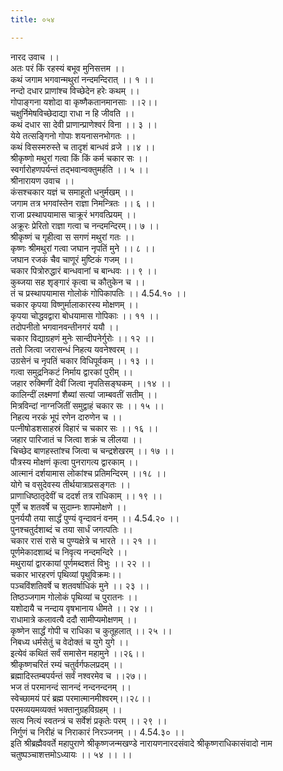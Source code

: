 ```yaml
---
title: ०५४

---
```

नारद उवाच ।।  
अतः परं किं रहस्यं बभूव मुनिसत्तम ।।  
कथं जगाम भगवान्मथुरां नन्दमन्दिरात् ।। १ ।।  
नन्दो दधार प्राणांश्च विच्छेदेन हरेः कथम् ।।  
गोपाङ्गना यशोदा वा कृष्णैकतानमानसाः ।।२।।  
चक्षुर्निमेषविच्छेदाद्या राधा न हि जीवति ।।  
कथं दधार सा देवी प्राणान्प्राणेश्वरं विना ।। ३ ।।  
येये तत्सङ्गिनो गोपाः शयनासनभोगतः ।।  
कथं विसस्मरुस्ते च तादृशं बान्धवं व्रजे ।।४ ।।  
श्रीकृष्णो मथुरां गत्वा किं किं कर्म चकार सः ।।  
स्वर्गारोहणपर्यन्तं तद्भवान्वक्तुमर्हति ।। ५ ।।  
श्रीनारायण उवाच ।।  
कंसश्चकार यज्ञं च समाहूतो धनुर्मखम् ।।  
जगाम तत्र भगवांस्तेन राज्ञा निमन्त्रितः ।। ६ ।।  
राजा प्रस्थापयामास चाक्रूरं भगवत्प्रियम् ।।  
अक्रूरः प्रेरितो राज्ञा गत्वा च नन्दमन्दिरम्।। ७ ।।  
श्रीकृष्णं च गृहीत्वा स सगणं मथुरां गतः ।।  
कृष्णः श्रीमथुरां गत्वा जघान नृपतिं मुने ।। ८ ।।  
जघान रजकं चैव चाणूरं मुष्टिकं गजम् ।।  
चकार पित्रोरुद्धारं बान्धवानां च बान्धवः ।। ९ ।।  
कुब्जया सह शृङ्गारं कृत्वा च कौतुकेन च ।।  
तं च प्रस्थापयामास गोलोकं गोपिकापतिः ।। 4.54.१० ।।  
चकार कृपया विष्णुर्मालाकारस्य मोक्षणम् ।।  
कृपया चोद्धवद्वारा बोधयामास गोपिकाः ।। ११ ।।  
तदोपनीतो भगवानवन्तीनगरं ययौ ।।  
चकार विद्याग्रहणं मुनेः सान्दीपनेर्गुरोः ।। १२ ।।  
ततो जित्वा जरासन्धं निहत्य यवनेश्वरम् ।।  
उग्रसेनं च नृपतिं चकार विधिपूर्वकम् ।। १३ ।।  
गत्वा समुद्रनिकटं निर्माय द्वारकां पुरीम् ।।  
जहार रुक्मिणीं देवीं जित्वा नृपतिसङ्घकम् ।।१४ ।।  
कालिन्दीं लक्ष्मणां शैब्यां सत्यां जाम्बवतीं सतीम् ।।  
मित्रविन्दां नाग्नजितीं समुद्वाहं चकार सः ।। १५ ।।  
निहत्य नरकं भूपं रणेन दारुणेन च ।।  
पत्नीषोडशसाहस्रं विहारं च चकार सः ।। १६ ।।  
जहार पारिजातं च जित्वा शक्रं च लीलया ।।  
चिच्छेद बाणहस्तांश्च जित्वा च चन्द्रशेखरम् ।। १७ ।।  
पौत्रस्य मोक्षणं कृत्वा पुनरागत्य द्वारकाम् ।।  
आत्मानं दर्शयामास लोकांश्च प्रतिमन्दिरम् ।।१८ ।।  
योगे च वसुदेवस्य तीर्थयात्राप्रसङ्गतः ।।  
प्राणाधिष्ठातृदेवीं च ददर्श तत्र राधिकाम् ।। १९ ।।  
पूर्णे च शतवर्षे च सुदाम्नः शापमोक्षणे ।।  
पुनर्ययौ तया सार्द्धं पुण्यं वृन्दावनं वनम् ।। 4.54.२० ।।  
पुनश्चतुर्दशाब्दं च तया सार्धं जगत्पतिः ।।  
चकार रासं रासे च पुण्यक्षेत्रे च भारते ।। २१ ।।  
पूर्णमेकादशाब्दं च निवृत्य नन्दमन्दिरे ।।  
मथुरायां द्वारकायां पूर्णमब्दशतं विभुः ।। २२ ।।  
चकार भारहरणं पृथिव्यां पृथुविक्रमः।।  
पञ्चविंशतिवर्षे च शतवर्षाधिकं मुने ।। २३ ।।  
तिष्ठञ्जगाम गोलोकं पृथिव्यां च पुरातनः ।।  
यशोदायै च नन्दाय वृषभानाय धीमते ।। २४ ।।  
राधामात्रे कलावत्यै ददौ सामीप्यमोक्षणम् ।।  
कृष्णेन सार्द्धं गोपी च राधिका च कुतूहलात् ।। २५ ।।  
निबध्य धर्मसेतुं च वेदोक्तं च युगे युगे ।।  
इत्येवं कथितं सर्वं समासेन महामुने ।।२६।।  
श्रीकृष्णचरितं रम्यं चतुर्वर्गफलप्रदम् ।।  
ब्रह्मादिस्तम्बपर्यन्तं सर्वं नश्वरमेव च ।।२७।।  
भज तं परमानन्दं सानन्दं नन्दनन्दनम् ।।  
स्वेच्छामयं परं ब्रह्म परमात्मानमीश्वरम्।।२८।।  
परमव्ययमव्यक्तं भक्तानुग्रहविग्रहम् ।।  
सत्य नित्यं स्वतन्त्रं च सर्वेशं प्रकृतेः परम् ।। २९ ।।  
निर्गुणं च निरीहं च निराकारं निरञ्जनम् ।। 4.54.३० ।।  
इति श्रीब्रह्मैववर्ते महापुराणे श्रीकृष्णजन्मखण्डे नारायणनारदसंवादे श्रीकृष्णराधिकासंवादो नाम चतुष्पञ्चाशत्तमोऽध्यायः ।। ५४ ।। ।।